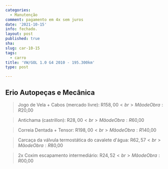 ```yaml
---
categories:
  - Manutenção
comment: pagamento em 4x sem juros
date: '2021-10-15'
info: fechado.
layout: post
published: true
sha: 
slug: car-10-15
tags:
  - carro
title: 'VW/GOL 1.0 G4 2010 - 195.300km'
type: post

---
```



Erio Autopeças e Mecânica
------
>Jogo de Vela + Cabos (mercado livre): R$158,00 <br>
>Mão de Obra: R$20,00

>Antichama (castrillon): R$28,00 <br>
>Mão de Obra: R$60,00

>Correia Dentada + Tensor: R$198,00 <br>
>Mão de Obra: R$140,00

>Carcaça da válvula termostática do cavalete d'água: R$62,57 <br>
>Mão de Obra: R$80,00

>2x Coxim escapamento intermediário: R$24,52 <br>
>Mão de Obra: R$00,00
